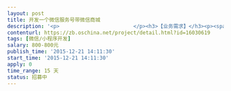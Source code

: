 ```yaml
---                
layout: post       
title: 开发一个微信服务号带微信商城           
description: '<p>                        </p><h3>【业务需求】</h3><p><span style="font-size: 0.875rem;">露蜜专卖店，为宣传推广本店，增加用户粘性，需要开发微信服务号一个。</span><br></p><p><span style="font-size: 10.5pt;">一、</span><span style="font-size: 10.5pt;">服务号</span></p><p><span style="font-size: 10.5pt;">二、</span><span style="font-size: 10.5pt;">分三个下拉菜单</span></p><table><colgroup><col width="NaN%"><col width="NaN%"><col width="NaN%"></colgroup><thead><tr><th><span style="font-size: 10.5pt;">1热款靓装</span></th><th><span style="font-size: 10.5pt;">2美丽让利</span></th><th><span style="font-size: 10.5pt;">3到店选装</span></th></tr></thead></table><p><span style="font-size: 10.5pt;">&nbsp;</span></p><p><span style="font-size: 10.5pt;">放置内容</span></p><p><span style="font-size: 10.5pt;">&nbsp;</span></p><p><span style="font-size: 10.5pt;">1、</span><span style="font-size: 10.5pt;">放正在热卖服装</span></p><p><span style="font-size: 10.5pt;">2.1</span><span style="font-size: 10.5pt;">放促销打折</span></p><p><span style="font-size: 10.5pt;">2.2微信商城（露蜜专卖店商城，可以买卖，交易）</span></p><p><span style="font-size: 10.5pt;">3.1店面介绍，品牌介绍</span></p><p><span style="font-size: 10.5pt;">3.2联系我们，电话，微信，QQ等</span></p><p><span style="font-size: 10.5pt;">3.3位置</span></p><p><span style="font-size: 10.5pt;">3.4预约到店</span></p><p><span style="font-size: 10.5pt;">&nbsp;</span></p><p style="text-align: justify;"><span style="font-size: 10.5pt;">三、</span><span style="font-size: 10.5pt;">备注：</span></p><p style="text-align: justify;"><span style="font-size: 10.5pt;">1、</span><span style="font-size: 10.5pt;">，微信操作手册最多两页A4纸，最好是一页A4纸</span></p><p style="text-align: justify;"><span style="font-size: 10.5pt;">2、搭建好了帮运营一个月</span></p><h3>【人员要求】</h3><p>能做微信开发的人就可以</p><h3>【交付要求】</h3><p>1、有微信商城的服务号一个</p><p>2<span style="color: rgb(51, 51, 51); font-size: 10.5pt;">，微信操作手册最多两页A4纸，最好是一页A4纸</span></p><p><span style="color: rgb(51, 51, 51); font-size: 10.5pt;">3、<span style="color: rgb(51, 51, 51); font-size: 14px;">搭建好了帮运营一个月</span></span></p><p>                    </p>'     
contenturl: https://zb.oschina.net/project/detail.html?id=16030619      
tags: [微信/小程序开发]            
salary: 800-800元          
publish_time: '2015-12-21 14:11:30'         
start_time: '2015-12-21 14:11:30'           
apply: 0                   
time_range: 15 天              
status: 招募中                  
---                 
```

